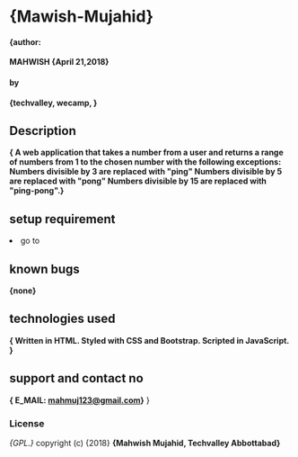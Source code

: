 # {Mawish-Mujahid}
#### {author:
**MAHWISH
  {April 21,2018}**
#### by
**{techvalley,
wecamp,
}**
## Description
**{
A web application that takes a number from a user and returns a range of numbers from 1 to the chosen number with the following exceptions: Numbers divisible by 3 are replaced with "ping" Numbers divisible by 5 are replaced with "pong" Numbers divisible by 15 are replaced with "ping-pong".}**
  ## setup requirement
<li>go to
 <a href="https://github.com/MAHI-M/3rd-assignment-we-camp.git"></a>

 ## known bugs
 **{none}**
 ## technologies used
 **{
   Written in HTML. Styled with CSS and Bootstrap. Scripted in JavaScript.
 }**
 ## support and contact no
 **{
   E_MAIL: mahmuj123@gmail.com}**
 }
 ### License
 *{GPL.}*
 copyright (c) {2018} **{Mahwish Mujahid, Techvalley Abbottabad}**
